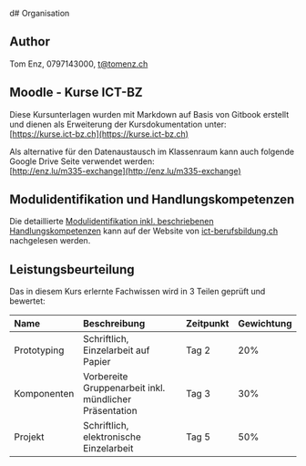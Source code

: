 d# Organisation

## Author

Tom Enz, 0797143000, [t@tomenz.ch](mailto:t@tomenz.ch?subject=Modul-335)

## Moodle - Kurse ICT-BZ

Diese Kursunterlagen wurden mit Markdown auf Basis von Gitbook erstellt und dienen als Erweiterung der Kursdokumentation unter:  
[https://kurse.ict-bz.ch](https://kurse.ict-bz.ch)

Als alternative für den Datenaustausch im Klassenraum kann auch folgende Google Drive Seite verwendet werden:  
[http://enz.lu/m335-exchange](http://enz.lu/m335-exchange)

## Modulidentifikation und Handlungskompetenzen

Die detaillierte [Modulidentifikation inkl. beschriebenen Handlungskompetenzen](https://cf.ict-berufsbildung.ch/modules.php?name=Mbk&a=20101&cmodnr=307) kann auf der Website von [ict-berufsbildung.ch](http://www.ict-berufsbildung.ch/) nachgelesen werden.

## Leistungsbeurteilung

Das in diesem Kurs erlernte Fachwissen wird in 3 Teilen geprüft und bewertet:

| Name | Beschreibung | Zeitpunkt | Gewichtung |
| :--- | :--- | :--- | :--- |
| Prototyping | Schriftlich, Einzelarbeit auf Papier | Tag 2 | 20% |
| Komponenten | Vorbereite Gruppenarbeit inkl. mündlicher Präsentation | Tag 3 | 30% |
| Projekt | Schriftlich, elektronische Einzelarbeit | Tag 5 | 50% |



